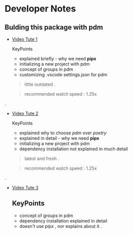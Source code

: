 # Developer Notes

## Bulding this package with pdm

- [Video Tute 1](https://www.youtube.com/watch?v=qOIWNSTYfcc)
    
    KeyPoints
    -   explained briefly - why we need **pipx**
    -   initializing a new project with pdm
    -   concept of groups in pdm
    -   customizing .vscode settings.json for pdm

    > little outdated .

    > recommended watch speed : 1.25x

.

- [Video Tute 2](https://www.youtube.com/watch?v=cOFyf0_CDhI)
    
    KeyPoints
    -   explained why to choose *pdm* over *poetry*
    -   explained in detail - why we need **pipx**
    -   initializing a new project with pdm
    -   dependency installation not explained in much detail
    
    > latest and fresh .

    > recommended watch speed : 1.25x

.

- [Video Tute 3](https://www.youtube.com/watch?v=wh8RUrg6f6o&t=399s)

    KeyPoints
    - 
    -   concept of groups in pdm
    -   dependency installation explained in detail
    -   doesn't use pipx , nor explains about it .